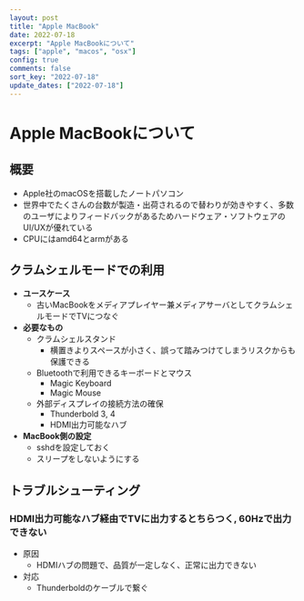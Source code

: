 ```yaml
---
layout: post
title: "Apple MacBook"
date: 2022-07-18
excerpt: "Apple MacBookについて"
tags: ["apple", "macos", "osx"]
config: true
comments: false
sort_key: "2022-07-18"
update_dates: ["2022-07-18"]
---
```



# Apple MacBookについて

## 概要
 - Apple社のmacOSを搭載したノートパソコン
 - 世界中でたくさんの台数が製造・出荷されるので替わりが効きやすく、多数のユーザによりフィードバックがあるためハードウェア・ソフトウェアのUI/UXが優れている
 - CPUにはamd64とarmがある

## クラムシェルモードでの利用
 - **ユースケース**
   - 古いMacBookをメディアプレイヤー兼メディアサーバとしてクラムシェルモードでTVにつなぐ
 - **必要なもの**
   - クラムシェルスタンド
     - 横置きよりスペースが小さく、誤って踏みつけてしまうリスクからも保護できる
   - Bluetoothで利用できるキーボードとマウス
     - Magic Keyboard
     - Magic Mouse
   - 外部ディスプレイの接続方法の確保
     - Thunderbold 3, 4
     - HDMI出力可能なハブ
 - **MacBook側の設定**
   - sshdを設定しておく
   - スリープをしないようにする

## トラブルシューティング

### HDMI出力可能なハブ経由でTVに出力するとちらつく, 60Hzで出力できない
 - 原因
   - HDMIハブの問題で、品質が一定しなく、正常に出力できない
 - 対応
   - Thunderboldのケーブルで繋ぐ
